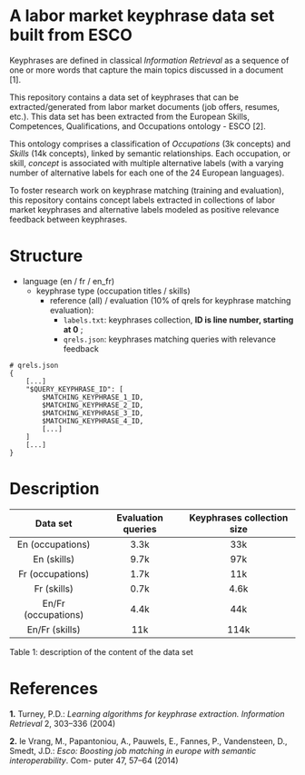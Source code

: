 # A labor market keyphrase data set built from ESCO

Keyphrases are defined in classical _Information Retrieval_ as a sequence of one or more words that 
capture the main topics discussed in a document [1].

This repository contains a data set of keyphrases that can be extracted/generated from labor market documents (job 
offers, resumes, etc.). This data set has been extracted from the European Skills, Competences, Qualifications, 
and Occupations ontology - ESCO [2]. 

This ontology comprises a classification of _Occupations_ (3k concepts) and _Skills_
(14k concepts), linked by semantic relationships. Each occupation, or skill, _concept_ is associated with multiple 
alternative labels (with a varying number of alternative labels for each one of the 24 European languages).

To foster research work on keyphrase matching (training and evaluation), this repository contains concept labels
extracted in collections of labor market keyphrases and alternative labels modeled as positive relevance feedback 
between keyphrases.

# Structure

- language (en / fr / en_fr)
  - keyphrase type (occupation titles / skills)
    - reference (all) / evaluation (10% of qrels for keyphrase matching evaluation):
      - `labels.txt`: keyphrases collection, **ID is line number, starting at 0** ;
      - `qrels.json`: keyphrases matching queries with relevance feedback

```
# qrels.json
{
    [...]
    "$QUERY_KEYPHRASE_ID": [
        $MATCHING_KEYPHRASE_1_ID,
        $MATCHING_KEYPHRASE_2_ID,
        $MATCHING_KEYPHRASE_3_ID,
        $MATCHING_KEYPHRASE_4_ID,
        [...]
    ]
    [...]
}
```      

# Description

| **Data set**        | **Evaluation queries** | **Keyphrases collection size** |
|:-------------------:|:----------------------:|:------------------------------:|
| En (occupations)    | 3.3k                   | 33k                            |
| En (skills)         | 9.7k                   | 97k                            |
| Fr (occupations)    | 1.7k                   | 11k                            |
| Fr (skills)         | 0.7k                   | 4.6k                           |
| En/Fr (occupations) | 4.4k                   | 44k                            |
| En/Fr (skills)      | 11k                    | 114k                           |
Table 1: description of the content of the data set

# References
**1.** Turney, P.D.: _Learning algorithms for keyphrase extraction. Information Retrieval_
2, 303–336 (2004)

**2.** le Vrang, M., Papantoniou, A., Pauwels, E., Fannes, P., Vandensteen, D., Smedt,
J.D.: _Esco: Boosting job matching in europe with semantic interoperability_. Com-
puter 47, 57–64 (2014)